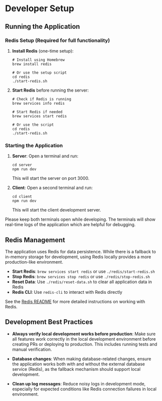 # Developer Setup

## Running the Application

### Redis Setup (Required for full functionality)

1. **Install Redis** (one-time setup):
   ```
   # Install using Homebrew
   brew install redis
   
   # Or use the setup script
   cd redis
   ./start-redis.sh
   ```

2. **Start Redis** before running the server:
   ```
   # Check if Redis is running
   brew services info redis
   
   # Start Redis if needed
   brew services start redis
   
   # Or use the script
   cd redis
   ./start-redis.sh
   ```

### Starting the Application

1. **Server**: Open a terminal and run:
   ```
   cd server
   npm run dev
   ```
   This will start the server on port 3000.

2. **Client**: Open a second terminal and run:
   ```
   cd client
   npm run dev
   ```
   This will start the client development server.

Please keep both terminals open while developing. The terminals will show real-time logs of the application which are helpful for debugging.

## Redis Management

The application uses Redis for data persistence. While there is a fallback to in-memory storage for development, using Redis locally provides a more production-like environment.

- **Start Redis**: `brew services start redis` or use `./redis/start-redis.sh`
- **Stop Redis**: `brew services stop redis` or use `./redis/stop-redis.sh`
- **Reset Data**: Use `./redis/reset-data.sh` to clear all application data in Redis
- **Redis CLI**: Use `redis-cli` to interact with Redis directly

See the [Redis README](/redis/README.md) for more detailed instructions on working with Redis.

## Development Best Practices

- **Always verify local development works before production**: Make sure all features work correctly in the local development environment before creating PRs or deploying to production. This includes running tests and manual verification.

- **Database changes**: When making database-related changes, ensure the application works both with and without the external database service (Redis), as the fallback mechanism should support local development.

- **Clean up log messages**: Reduce noisy logs in development mode, especially for expected conditions like Redis connection failures in local environment.